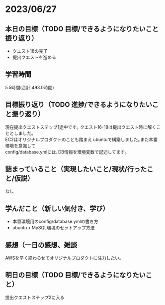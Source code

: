 # 2023/06/27
## 本日の目標（TODO 目標/できるようになりたいこと振り返り）
- クエスト18の完了
- 提出クエストを進める
## 学習時間
5.5時間(合計:493.0時間)
## 目標振り返り（TODO 進捗/できるようになりたいこと振り返り）
現在提出クエストステップ1途中です｡ クエスト16-18は提出クエスト時に解くこととしました｡  
EC2はオリジナルプロダクトのことも踏まえ ubuntuで構築しました｡また本番環境を意識して  
config/database.ymlには､DB情報を環境変数で記述してます｡
## 詰まっていること（実現したいこと/現状/行ったこと/仮説）
なし
## 学んだこと（新しい気付き、学び）
- 本番環境用のconfig/database.ymlの書き方
- ubuntu x MySQL環境のセットアップ方法
## 感想（一日の感想、雑談
AWSを早く終わらせてオリジナルプロダクトに注力したい｡
## 明日の目標（TODO 目標/できるようになりたいこと）
提出クエストステップ2に入る